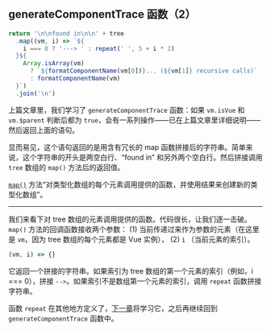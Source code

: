 ## generateComponentTrace 函数（2）

```javascript
return '\n\nfound in\n\n' + tree
  .map((vm, i) => `${
    i === 0 ? '---> ' : repeat(' ', 5 + i * 2)
  }${
    Array.isArray(vm)
      ? `${formatComponentName(vm[0])}... (${vm[1]} recursive calls)`
      : formatComponentName(vm)
  }`)
  .join('\n')
```


上篇文章里，我们学习了 `generateComponentTrace` 函数：如果 `vm.isVue` 和 `vm.$parent` 判断后都为 `true`，会有一系列操作——已在上篇文章里详细说明——然后返回上面的语句。

显而易见，这个语句返回的是用含有冗长的 map 函数拼接后的字符串。简单来说，这个字符串的开头是两空白行、“found in” 和另外两个空白行。然后拼接调用 `tree` 数组的 `map()` 方法后的返回值。

[`map()`](https://developer.mozilla.org/zh-CN/docs/Web/JavaScript/Reference/Global_Objects/TypedArray/map) 方法“对类型化数组的每个元素调用提供的函数，并使用结果来创建新的类型化数组”。

---

我们来看下对 tree 数组的元素调用提供的函数。代码很长，让我们逐一击破。`map()` 方法的回调函数接收两个参数：
  (1) 当前传递过来作为参数的元素（在这里是 `vm`，因为 tree 数组的每个元素都是 Vue 实例），
  (2) `i` （当前元素的索引）。

```javascript
(vm, i) => {}
```

它返回一个拼接的字符串。如果索引为 tree 数组的第一个元素的索引（例如，i === 0），拼接 `-->`。如果索引不是数组第一个元素的索引，调用 `repeat` 函数拼接字符串。

函数 `repeat` 在其他地方定义了，[下一章](https://github.com/ohhoney1/Vue.js-Source-Code-line-by-line/blob/master/docs/14-the-repeat-function.md)将学习它，之后再继续回到 `generateComponentTrace` 函数中。
